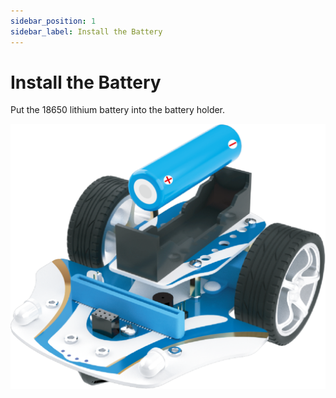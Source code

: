 ```yaml
---
sidebar_position: 1
sidebar_label: Install the Battery
---
```


# Install the Battery

Put the 18650 lithium battery into the battery holder.

![](./images/install-the-battery.png)
